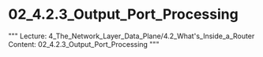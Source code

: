 # 02_4.2.3_Output_Port_Processing

"""
Lecture: 4_The_Network_Layer_Data_Plane/4.2_What's_Inside_a_Router
Content: 02_4.2.3_Output_Port_Processing
"""

